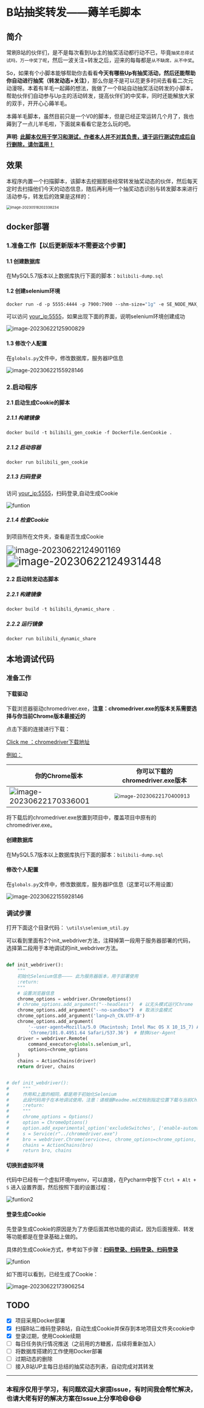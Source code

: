 # B站抽奖转发——薅羊毛脚本

## 简介

常刷B站的伙伴们，是不是每次看到Up主的抽奖活动都行动不已，毕竟`抽奖总得试试吗，万一中奖了呢`，然后一波关注+转发之后，迎来的每每都是`从不缺席，从不中奖`。

So，如果有个小脚本能够帮助你去看看**今天有哪些Up有抽奖活动，然后还能帮助你自动进行抽奖（转发动态+关注）**，那么你是不是可以花更多时间去看看二次元动漫呀。本着有羊毛一起薅的想法，我做了一个B站自动抽奖活动转发的小脚本，帮助伙伴们自动参与Up主的活动转发，提高伙伴们的中奖率，同时还能解放大家的双手，开开心心薅羊毛。

本薅羊毛脚本，虽然目前只是一个V0的脚本，但是已经正常运转几个月了，我也薅到了一点儿羊毛啦，下面就来看看它是怎么玩的吧。

**声明**: <u>**此脚本仅用于学习和测试，作者本人并不对其负责，请于运行测试完成后自行删除，请勿滥用！**</u>

## 效果

本程序内置一个扫描脚本，该脚本去挖掘那些经常转发抽奖动态的伙伴，然后每天定时去扫描他们今天的动态信息，随后再利用一个抽奖动态识别与转发脚本来进行活动参与，转发后的效果是这样的：

<img src="img/Readme.assets/image-20230518202338234.png" alt="image-20230518202338234" style="zoom:67%;" />

## docker部署

### 1.准备工作【以后更新版本不需要这个步骤】

#### 1.1 创建数据库

在MySQL5.7版本以上数据库执行下面的脚本：`bilibili-dump.sql`

#### 1.2 创建selenium环境

```dockerfile
docker run -d -p 5555:4444 -p 7900:7900 --shm-size="1g" -e SE_NODE_MAX_SESSIONS=5 -e SE_NODE_MAX_INSTANCES=5 selenium/standalone-chrome:latest
```

可以访问 [your_ip:5555]()，如果出现下面的界面，说明selenium环境创建成功

![image-20230622125900829](img/Readme.assets/image-20230622125900829.png)

#### 1.3 修改个人配置

在`globals.py`文件中，修改数据库，服务器IP信息

![image-20230622155928146](img/Readme.assets/image-20230622155928146.png)

### 2.启动程序

#### 2.1 启动生成Cookie的脚本

##### 2.1.1 构建镜像

```dockerfile
docker build -t bilibili_gen_cookie -f Dockerfile.GenCookie .
```

##### 2.1.2 启动容器

```dockerfile
docker run bilibili_gen_cookie
```

##### 2.1.3 扫码登录

访问 [your_ip:5555]()，扫码登录,自动生成Cookie

![funtion](img/Readme.assets/funtion-16874096887972.gif)

##### 2.1.4 检查Cookie

到项目所在文件夹，查看是否生成Cookie

<img src="img/Readme.assets/image-20230622124901169.png" alt="image-20230622124901169" style="zoom:150%;" />

<img src="img/Readme.assets/image-20230622124931448.png" alt="image-20230622124931448" style="zoom:200%;" />

#### 2.2 启动转发动态脚本

##### 2.2.1 构建镜像

```java
docker build -t bilibili_dynamic_share .
```

##### 2.2.2 运行镜像

```java
docker run bilibili_dynamic_share
```

## 本地调试代码

### 准备工作

#### 下载驱动

下载浏览器驱动chromedriver.exe，**注意：chromedriver.exe的版本关系需要选择与你当前Chrome版本最接近的**

点击下面的连接进行下载：

[Click me ：chromedriver下载地址](http://chromedriver.storage.googleapis.com/index.html)

<u>例如：</u>

| 你的Chrome版本                                               | 你可以下载的chromedriver.exe版本                             |
| ------------------------------------------------------------ | ------------------------------------------------------------ |
| <img src="img/Readme.assets/image-20230622170336001.png" alt="image-20230622170336001" style="zoom:120%;" /> | <img src="img/Readme.assets/image-20230622170400913.png" alt="image-20230622170400913" style="zoom: 80%;" /> |

将下载后的chromedriver.exe放置到项目中，覆盖项目中原有的chromedriver.exe。

#### 创建数据库

在MySQL5.7版本以上数据库执行下面的脚本：`bilibili-dump.sql`

#### 修改个人配置

在`globals.py`文件中，修改数据库，服务器IP信息（这里可以不用设置）

![image-20230622155928146](img/Readme.assets/image-20230622155928146.png)

### 调试步骤

打开下面这个目录代码： `\utils\selenium_util.py`

可以看到里面有2个init_webdriver方法，注释掉第一段用于服务器部署的代码，选择第二段用于本地调试的init_webdriver方法。

```python

def init_webdriver():
    """
    初始化Selenium信息———— 此为服务器版本，用于部署使用
    :return:
    """
    # 设置浏览器信息
    chrome_options = webdriver.ChromeOptions()
    # chrome_options.add_argument("--headless")  # 以无头模式运行Chrome
    chrome_options.add_argument("--no-sandbox")  # 取消沙盒模式
    chrome_options.add_argument('lang=zh_CN.UTF-8')
    chrome_options.add_argument(
        '--user-agent=Mozilla/5.0 (Macintosh; Intel Mac OS X 10_15_7) AppleWebKit/537.36 (KHTML, like Gecko) '
        'Chrome/101.0.4951.64 Safari/537.36')  # 替换User-Agent
    driver = webdriver.Remote(
        command_executor=globals.selenium_url,
        options=chrome_options
    )
    chains = ActionChains(driver)
    return driver, chains


# def init_webdriver():
#     """
#     作用和上面的相同，都是用于初始化Selenium
#     此段代码用于在本地调试使用，注意：请根据Readme.md文档到指定位置下载与当前Chrome浏览器匹配的chromedriver.exe
#     :return:
#     """
#     chrome_options = Options()
#     option = ChromeOptions()
#     option.add_experimental_option('excludeSwitches', ['enable-automation'])
#     s = Service(r"../chromedriver.exe")
#     bro = webdriver.Chrome(service=s, chrome_options=chrome_options, options=option)
#     chains = ActionChains(bro)
#     return bro, chains
```

#### 切换到虚拟环境

代码中已经有一个虚拟环境myenv，可以直接，在Pycharm中按下 `Ctrl + Alt + S` 进入设置界面，然后按照下面的设置过程：

![funtion2](img/Readme.assets/funtion2.gif)

#### 登录生成Cookie

先登录生成Cookie的原因是为了方便后面其他功能的调试，因为后面搜索、转发等功能都是在登录基础上做的。

具体的生成Cookie方式，参考如下步骤：**<u>扫码登录、扫码登录、扫码登录</u>**

![funtion](img/Readme.assets/funtion-16874267569092.gif)

如下图可以看到，已经生成了Cookie：

![image-20230622173906254](img/Readme.assets/image-20230622173906254.png)

## TODO

- [x] 项目采用Docker部署
- [x] 扫描B站二维码登录B站，自动生成Cookie并保存到本地项目文件夹cookie中
- [x] 登录过期，使用Cookie续期
- [ ] 每日任务执行情况推送（之前用的方糖酱，后续将重新加入）
- [ ] 将数据库搭建的工作使用Docker部署
- [ ] 过期动态的删除
- [ ] 接入B站UP主每日总结的抽奖动态列表，自动完成对其转发

---

### 本程序仅用于学习，有问题欢迎大家提Issue，有时间我会帮忙解决，也请大佬有好的解决方案在Issue上分享哈:smile::smile::smile:
